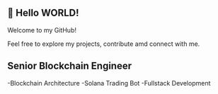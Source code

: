 ## 👋 Hello WORLD!
Welcome to my GitHub!  

Feel free to explore my projects, contribute amd connect with me.  
## Senior Blockchain Engineer

-Blockchain Architecture
-Solana Trading Bot
-Fullstack Development
